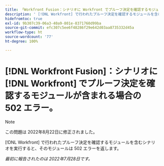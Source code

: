 ```yaml
---
title: 「Workfront Fusion：シナリオに Workfront でプルーフ決定を確認するモジュールが含まれる場合の 502 エラー」
description: ' [!DNL Workfront] で行われたプルーフ決定を確認するモジュールを含むシナリオを実行すると、そのモジュールは 502 エラーを返します。'
hidefromtoc: true
exl-id: 9b307c39-06a3-40a9-801e-8371760d99ba
source-git-commit: efc307c5ee6f48286f29e642d03aa8735332d45a
workflow-type: ht
source-wordcount: '77'
ht-degree: 100%

---
```


# [!DNL Workfront Fusion]：シナリオに [!DNL Workfront] でプルーフ決定を確認するモジュールが含まれる場合の 502 エラー。

>[!NOTE]
>
>この問題は 2022年8月22日に修正されました。

[!DNL Workfront] で行われたプルーフ決定を確認するモジュールを含むシナリオを実行すると、そのモジュールは 502 エラーを返します。

_最初に報告されたのは 2022年7月28日です。_
